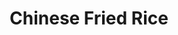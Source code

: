 ---
title: Chinese Fried Rice
description: rice, onions, oil, soy sauce, sesame oil, carrot, peas, green onions, egg...
featured-image: /uploads/asun.jpg
theme: Rice
---